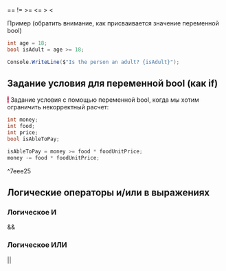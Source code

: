 == != >= <= > <


Пример (обратить внимание, как присваивается значение переменной bool)
```csharp
int age = 18;
bool isAdult = age >= 18;

Console.WriteLine($"Is the person an adult? {isAdult}");
```

## Задание условия для переменной bool (как if)

<mark style="background: #FF5582A6;">!</mark> Задание условия с помощью переменной bool, когда мы хотим ограничить некорректный расчет: 
```csharp
int money;
int food;
int price;
bool isAbleToPay;

isAbleToPay = money >= food * foodUnitPrice;
money -= food * foodUnitPrice; 
``` 

^7eee25

## Логические операторы и/или в выражениях

### Логическое И
&&

### Логическое ИЛИ
||
